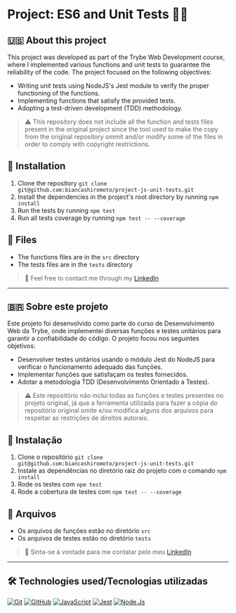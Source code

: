 # Project: ES6 and Unit Tests 🧪🔬

## 🇺🇸 About this project
This project was developed as part of the Trybe Web Development course, where I implemented various functions and unit tests to guarantee the reliability of the code. The project focused on the following objectives:

- Writing unit tests using NodeJS's Jest module to verify the proper functioning of the functions.
- Implementing functions that satisfy the provided tests.
- Adopting a test-driven development (TDD) methodology.

> ⚠️  This repository does not include all the function and tests files present in the original project since the tool used to make the copy from the original repository ommit and/or modify some of the files in order to comply with copyright restrictions.

## 📝 Installation
1. Clone the repository `git clone git@github.com:biancashiromoto/project-js-unit-tests.git`
2. Install the dependencies in the project's root directory by running `npm install`
3. Run the tests by running `npm test`
4. Run all tests coverage by running `npm test -- --coverage`

## 📁 Files
 - The functions files are in the `src` directory
 - The tests files are in the `tests` directory


> 💬 Feel free to contact me through my <a href="https://www.linkedin.com/in/bshiromoto/">LinkedIn</a>

<hr>

## 🇧🇷 Sobre este projeto
Este projeto foi desenvolvido como parte do curso de Desenvolvimento Web da Trybe, onde implementei diversas funções e testes unitários para garantir a confiabilidade do código. O projeto focou nos seguintes objetivos:

- Desenvolver testes unitários usando o módulo Jest do NodeJS para verificar o funcionamento adequado das funções.
- Implementar funções que satisfaçam os testes fornecidos.
- Adotar a metodologia TDD (Desenvolvimento Orientado a Testes).

> ⚠️  Este repositório não inclui todas as funções e testes presentes no projeto original, já que a ferramenta utilizada para fazer a cópia do repositório original omite e/ou modifica alguns dos arquivos para respeitar as restrições de direitos autorais.

## 📝 Instalação
1. Clone o repositório `git clone git@github.com:biancashiromoto/project-js-unit-tests.git`
2. Instale as dependências no diretório raiz do projeto com o comando `npm install`
3. Rode os testes com `npm test`
4. Rode a cobertura de testes com `npm test -- --coverage`

## 📁 Arquivos
 - Os arquivos de funções estão no diretório `src`
 - Os arquivos de testes estão no diretório `tests`


> 💬 Sinta-se à vontade para me contatar pelo meu <a href="https://www.linkedin.com/in/bshiromoto/">LinkedIn</a>

<hr>

## 🛠️ Technologies used/Tecnologias utilizadas
[![Git](https://img.shields.io/badge/Git-E44C30?style=for-the-badge&logo=git&logoColor=white)]()
[![GitHub](https://img.shields.io/badge/GitHub-100000?style=for-the-badge&logo=github&logoColor=white)]()
[![JavaScript](https://img.shields.io/badge/JavaScript-323330?style=for-the-badge&logo=javascript&logoColor=F7DF1E)]()
[![Jest](https://img.shields.io/badge/Jest-C21325?style=for-the-badge&logo=jest&logoColor=white)]()
[![Node.Js](https://img.shields.io/badge/Node.js-339933?style=for-the-badge&logo=nodedotjs&logoColor=white)]()
